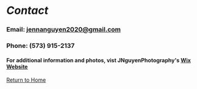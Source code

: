 # _Contact_

### Email: jennanguyen2020@gmail.com
### Phone: (573) 915-2137

#### For additional information and photos, vist JNguyenPhotography's [Wix Website](https://jennanguyenphoto.wixsite.com/photography)

[Return to Home](./README.md)
